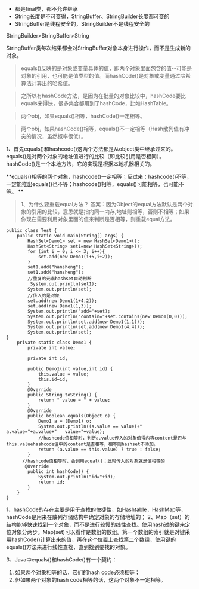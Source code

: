 + 都是final类，都不允许继承
+ String长度是不可变得，StringBuffer、StringBuilder长度都可变的
+ StringBuffer是线程安全的，StringBuilder不是线程安全的

StringBuilder>StringBuffer>String

StringBuffer类每次结果都会对StringBuffer对象本身进行操作，而不是生成新的对象。


> equals()反映的是对象或变量具体的值，即两个对象里面包含的值--可能是对象的引用，也可能是值类型的值。而hashCode()是对象或变量通过哈希算法计算出的哈希值。

>之所以有hashCode方法，是因为在批量的对象比较中，hashCode要比equals来得快，很多集合都用到了hashCode，比如HashTable。

>两个obj，如果equals()相等，hashCode()一定相等。

>两个obj，如果hashCode()相等，equals()不一定相等（Hash散列值有冲突的情况，虽然概率很低）。

1、首先equals()和hashcode()这两个方法都是从object类中继承过来的。
equals()是对两个对象的地址值进行的比较（即比较引用是否相同）。
hashCode()是一个本地方法，它的实现是根据本地机器相关的。


**equals()相等的两个对象，hashcode()一定相等；反过来：hashcode()不等，一定能推出equals()也不等；hashcode()相等，equals()可能相等，也可能不等。 **

>1、为什么要重载equal方法？
>答案：因为Object的equal方法默认是两个对象的引用的比较，意思就是指向同一内存,地址则相等，否则不相等；如果你现在需要利用对象里面的值来判断是否相等，则重载equal方法。

```
public class Test {
    public static void main(String[] args) {
        HashSet<Demo1> set = new HashSet<Demo1>();
        HashSet<String> set1=new HashSet<String>();
        for (int i = 0; i <= 3; i++){
            set.add(new Demo1(i+5,i+2));           
        }
        set1.add("hansheng");
        set1.add("hansheng");
        //重复的元素hashset自动判断
         System.out.println(set1);
        System.out.println(set);
        //传入的是对象
        set.add(new Demo1(1+4,2));
        set.add(new Demo1(1,3));
        System.out.println("add="+set);
        System.out.println("contain="+set.contains(new Demo1(0,0)));
        System.out.println(set.add(new Demo1(1,1)));
        System.out.println(set.add(new Demo1(4,4)));
        System.out.println(set);   
}
    private static class Demo1 {
        private int value;
       
        private int id;
  
        public Demo1(int value,int id) {
            this.value = value;
            this.id=id;
        }
        @Override
        public String toString() {
            return " value = " + value;
        }
        @Override
        public boolean equals(Object o) {
            Demo1 a = (Demo1) o;
            System.out.println((a.value == value)+"   a.value="+a.value+"   value="+value);
            //hashcode值相等时，判断a.value传入的对象值得内容content是否与this.valuehashcode值中的content是否相等，相等则hashset不添加。
            return (a.value == this.value) ? true : false;
        }
      //hashcode值相等时，会调用equal()；此时传入的对象就是值相等的
       @Override
        public int hashCode() {
        	System.out.println("id="+id);
            return id;
        }
    }
}
```
1、hashCode的存在主要是用于查找的快捷性，如Hashtable，HashMap等，hashCode是用来在散列存储结构中确定对象的存储地址的；
2、Map（set）的结构能够快速找到一个对象，而不是进行较慢的线性查找。使用hash过的键来定位对象分两步。Map(set)可以看作是数组的数组。第一个数组的索引就是对键采用hashCode()计算出来的值，再在这个位置上查找第二个数组，使用键的equals()方法来进行线性查找，直到找到要找的对象。

3、Java中equals()和hashCode()有一个契约：
1. 如果两个对象相等的话，它们的hash code必须相等；
2. 但如果两个对象的hash code相等的话，这两个对象不一定相等。
